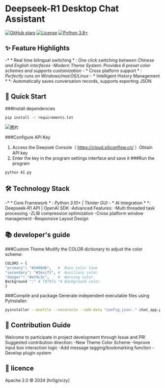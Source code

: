 # Deepseek-R1 Desktop Chat Assistant 
[![GitHub stars](https://img.shields.io/github/stars/yourname/deepseek-desktop-chat?style=for-the-badge)](https://github.com/hr0g/siliconflow-Deepseek-R1)
[![License](https://img.shields.io/badge/License-Apache_2.0-blue.svg?style=for-the-badge)](https://opensource.org/licenses/Apache-2.0)
[![Python 3.8+](https://img.shields.io/badge/Python-3.8%2B-blue.svg?style=for-the-badge&logo=python)](https://www.python.org/)

##  ✨  Feature Highlights
-* * Real time bilingual switching * *: One click switching between Chinese and English interfaces
-Modern Theme System: Provides 6 preset color schemes and supports customization
-* * Cross platform support * *: Perfectly runs on Windows/macOS/Linux
-* * Intelligent History Management * *: Automatically saves conversation records, supports exporting JSON
##  🚀  Quick Start
###Install dependencies
```bash
pip install -r requirements.txt
```
![图片](https://github.com/user-attachments/assets/67ebece2-9c91-4898-9681-dfdc6fb37210)

###Configure API Key
1. Access the Deepsek Console（ https://cloud.siliconflow.cn/ ）Obtain API key
2. Enter the key in the program settings interface and save it
###Run the program
```bash
python AI.py
```
##  🛠  Technology Stack
-* * Core Framework * *: Python 3.10+ | Tkinter GUI
-* * AI Integration * *: Deepseek-R1 API | OpenAI SDK
-Advanced Features:
-Multi threaded task processing
-ZLIB compression optimization
-Cross platform window management
-Responsive Layout Design
##  📚  developer's guide
###Custom Theme
Modify the COLOR dictionary to adjust the color scheme:
```python
COLORS = {
"primary": "#3498db",   #  Main color tone
"secondary": "#2ecc71", #  Auxiliary color
"danger": "#e74c3c",    #  Warning color
Background ":" # f8f9fa "# Background color
}
```
###Compile and package
Generate independent executable files using PyInstaller:
```bash
pyinstaller --onefile --noconsole --add-data "config.json:." chat_app.py
```
##  🤝  Contribution Guide
Welcome to participate in project development through Issue and PR! Suggested contribution direction:
-New Theme Color Scheme
-Improve input box interaction logic
-Add message tagging/bookmarking function
-Develop plugin system
##  📜  licence
Apache 2.0  ©  2024 [hr0g/xrzy]
